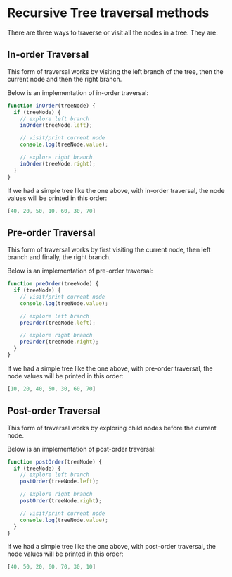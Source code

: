 # Recursive Tree traversal methods

There are three ways to traverse or visit all the nodes in a tree. They are:

## In-order Traversal
This form of traversal works by visiting the left branch of the tree, then the current node and then the right branch.

Below is an implementation of in-order traversal:

```javascript
function inOrder(treeNode) {
  if (treeNode) {
    // explore left branch
    inOrder(treeNode.left);

    // visit/print current node
    console.log(treeNode.value);

    // explore right branch
    inOrder(treeNode.right);
  }
}
```

If we had a simple tree like the one above, with in-order traversal, the node values will be printed in this order:

```javascript
[40, 20, 50, 10, 60, 30, 70]
```

## Pre-order Traversal
This form of traversal works by first visiting the current node, then left branch and finally, the right branch.

Below is an implementation of pre-order traversal:

```javascript
function preOrder(treeNode) {
  if (treeNode) {
    // visit/print current node
    console.log(treeNode.value);

    // explore left branch
    preOrder(treeNode.left);

    // explore right branch
    preOrder(treeNode.right);
  }
}
```

If we had a simple tree like the one above, with pre-order traversal, the node values will be printed in this order:

```javascript
[10, 20, 40, 50, 30, 60, 70]
```

## Post-order Traversal
This form of traversal works by exploring child nodes before the current node.

Below is an implementation of post-order traversal:

```javascript
function postOrder(treeNode) {
  if (treeNode) {
    // explore left branch
    postOrder(treeNode.left);

    // explore right branch
    postOrder(treeNode.right);

    // visit/print current node
    console.log(treeNode.value);
  }
}
```

If we had a simple tree like the one above, with post-order traversal, the node values will be printed in this order:

```javascript
[40, 50, 20, 60, 70, 30, 10]
```

